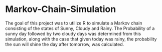 # Markov-Chain-Simulation
The goal of this project was to utilize R to simulate a Markov chain consisting of the states of Sunny, Cloudy and Rainy.  The Probability of a sunny day followed by two cloudy days was determined from this simulation, along with the case that given today was rainy, the probability the sun will shine the day after tomorrow, was calculated.  
